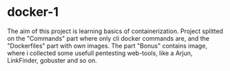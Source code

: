 # docker-1

The aim of this project is learning basics of containerization. Project splitted on the "Commands" part where only 
cli docker commands are, and the "Dockerfiles" part with own images. The part "Bonus" contains image, where i collected some usefull
pentesting web-tools, like a Arjun, LinkFinder, gobuster and so on.
